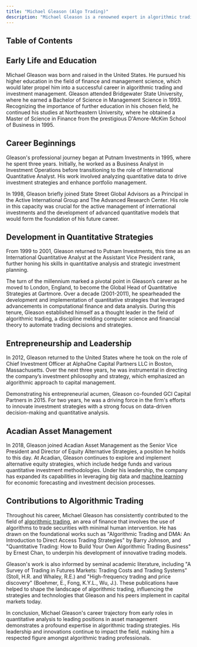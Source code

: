 ```yaml
---
title: "Michael Gleason (Algo Trading)"
description: "Michael Gleason is a renowned expert in algorithmic trading and investment management shaping strategies with data-driven innovations at Acadian Asset Management."
---
```




## Table of Contents

## Early Life and Education

Michael Gleason was born and raised in the United States. He pursued his higher education in the field of finance and management science, which would later propel him into a successful career in algorithmic trading and investment management. Gleason attended Bridgewater State University, where he earned a Bachelor of Science in Management Science in 1993. Recognizing the importance of further education in his chosen field, he continued his studies at Northeastern University, where he obtained a Master of Science in Finance from the prestigious D'Amore-McKim School of Business in 1995.

## Career Beginnings 

Gleason's professional journey began at Putnam Investments in 1995, where he spent three years. Initially, he worked as a Business Analyst in Investment Operations before transitioning to the role of International Quantitative Analyst. His work involved analyzing quantitative data to drive investment strategies and enhance portfolio management.

In 1998, Gleason briefly joined State Street Global Advisors as a Principal in the Active International Group and The Advanced Research Center. His role in this capacity was crucial for the active management of international investments and the development of advanced quantitative models that would form the foundation of his future career.

## Development in Quantitative Strategies

From 1999 to 2001, Gleason returned to Putnam Investments, this time as an International Quantitative Analyst at the Assistant Vice President rank, further honing his skills in quantitative analysis and strategic investment planning.

The turn of the millennium marked a pivotal point in Gleason’s career as he moved to London, England, to become the Global Head of Quantitative Strategies at Gartmore. Over a decade (2001-2011), he spearheaded the development and implementation of quantitative strategies that leveraged advancements in computational finance and data analysis. During this tenure, Gleason established himself as a thought leader in the field of algorithmic trading, a discipline melding computer science and financial theory to automate trading decisions and strategies.

## Entrepreneurship and Leadership

In 2012, Gleason returned to the United States where he took on the role of Chief Investment Officer at AlphaOne Capital Partners LLC in Boston, Massachusetts. Over the next three years, he was instrumental in directing the company’s investment philosophy and strategy, which emphasized an algorithmic approach to capital management.

Demonstrating his entrepreneurial acumen, Gleason co-founded GCI Capital Partners in 2015. For two years, he was a driving force in the firm's efforts to innovate investment strategies with a strong focus on data-driven decision-making and quantitative analysis.

## Acadian Asset Management

In 2018, Gleason joined Acadian Asset Management as the Senior Vice President and Director of Equity Alternative Strategies, a position he holds to this day. At Acadian, Gleason continues to explore and implement alternative equity strategies, which include hedge funds and various quantitative investment methodologies. Under his leadership, the company has expanded its capabilities in leveraging big data and [machine learning](/wiki/machine-learning) for economic forecasting and investment decision processes.

## Contributions to Algorithmic Trading

Throughout his career, Michael Gleason has consistently contributed to the field of [algorithmic trading](/wiki/algorithmic-trading), an area of finance that involves the use of algorithms to trade securities with minimal human intervention. He has drawn on the foundational works such as "Algorithmic Trading and DMA: An Introduction to Direct Access Trading Strategies" by Barry Johnson, and "Quantitative Trading: How to Build Your Own Algorithmic Trading Business" by Ernest Chan, to underpin his development of innovative trading models.

Gleason's work is also informed by seminal academic literature, including "A Survey of Trading in Futures Markets: Trading Costs and Trading Systems" (Stoll, H.R. and Whaley, R.E.) and "High-frequency trading and price discovery" (Boehmer, E., Fong, K.Y.L., Wu, J.). These publications have helped to shape the landscape of algorithmic trading, influencing the strategies and technologies that Gleason and his peers implement in capital markets today.

In conclusion, Michael Gleason's career trajectory from early roles in quantitative analysis to leading positions in asset management demonstrates a profound expertise in algorithmic trading strategies. His leadership and innovations continue to impact the field, making him a respected figure amongst algorithmic trading professionals.